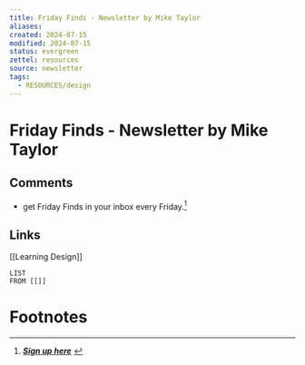 ```yaml
---
title: Friday Finds - Newsletter by Mike Taylor
aliases: 
created: 2024-07-15
modified: 2024-07-15
status: evergreen
zettel: resources
source: newsletter
tags:
  - RESOURCES/design
---
```

# Friday Finds - Newsletter by Mike Taylor
## Comments
- get Friday Finds in your inbox every Friday.[^1]
## Links
[[Learning Design]]
```dataview
LIST
FROM [[]]
```
# Footnotes

[^1]: _**[Sign up here](https://miketaylor.beehiiv.com/)**_ 